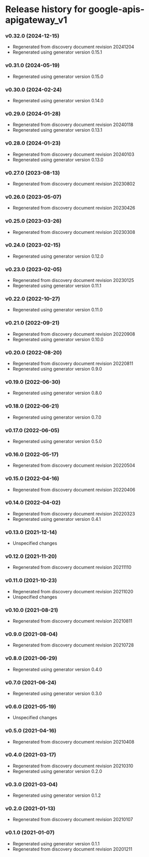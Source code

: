 # Release history for google-apis-apigateway_v1

### v0.32.0 (2024-12-15)

* Regenerated from discovery document revision 20241204
* Regenerated using generator version 0.15.1

### v0.31.0 (2024-05-19)

* Regenerated using generator version 0.15.0

### v0.30.0 (2024-02-24)

* Regenerated using generator version 0.14.0

### v0.29.0 (2024-01-28)

* Regenerated from discovery document revision 20240118
* Regenerated using generator version 0.13.1

### v0.28.0 (2024-01-23)

* Regenerated from discovery document revision 20240103
* Regenerated using generator version 0.13.0

### v0.27.0 (2023-08-13)

* Regenerated from discovery document revision 20230802

### v0.26.0 (2023-05-07)

* Regenerated from discovery document revision 20230426

### v0.25.0 (2023-03-26)

* Regenerated from discovery document revision 20230308

### v0.24.0 (2023-02-15)

* Regenerated using generator version 0.12.0

### v0.23.0 (2023-02-05)

* Regenerated from discovery document revision 20230125
* Regenerated using generator version 0.11.1

### v0.22.0 (2022-10-27)

* Regenerated using generator version 0.11.0

### v0.21.0 (2022-09-21)

* Regenerated from discovery document revision 20220908
* Regenerated using generator version 0.10.0

### v0.20.0 (2022-08-20)

* Regenerated from discovery document revision 20220811
* Regenerated using generator version 0.9.0

### v0.19.0 (2022-06-30)

* Regenerated using generator version 0.8.0

### v0.18.0 (2022-06-21)

* Regenerated using generator version 0.7.0

### v0.17.0 (2022-06-05)

* Regenerated using generator version 0.5.0

### v0.16.0 (2022-05-17)

* Regenerated from discovery document revision 20220504

### v0.15.0 (2022-04-16)

* Regenerated from discovery document revision 20220406

### v0.14.0 (2022-04-02)

* Regenerated from discovery document revision 20220323
* Regenerated using generator version 0.4.1

### v0.13.0 (2021-12-14)

* Unspecified changes

### v0.12.0 (2021-11-20)

* Regenerated from discovery document revision 20211110

### v0.11.0 (2021-10-23)

* Regenerated from discovery document revision 20211020
* Unspecified changes

### v0.10.0 (2021-08-21)

* Regenerated from discovery document revision 20210811

### v0.9.0 (2021-08-04)

* Regenerated from discovery document revision 20210728

### v0.8.0 (2021-06-29)

* Regenerated using generator version 0.4.0

### v0.7.0 (2021-06-24)

* Regenerated using generator version 0.3.0

### v0.6.0 (2021-05-19)

* Unspecified changes

### v0.5.0 (2021-04-16)

* Regenerated from discovery document revision 20210408

### v0.4.0 (2021-03-17)

* Regenerated from discovery document revision 20210310
* Regenerated using generator version 0.2.0

### v0.3.0 (2021-03-04)

* Regenerated using generator version 0.1.2

### v0.2.0 (2021-01-13)

* Regenerated from discovery document revision 20210107

### v0.1.0 (2021-01-07)

* Regenerated using generator version 0.1.1
* Regenerated from discovery document revision 20201211

